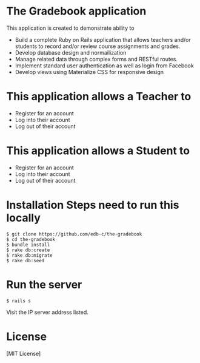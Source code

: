 # The Gradebook application

This application is created to demonstrate ability to
  - Build a complete Ruby on Rails application that allows teachers and/or students
  to record and/or review course assignments and grades.
  - Develop database design and normailization
  - Manage related data through complex forms and RESTful routes.
  - Implement standard user authentication as well as login from Facebook
  - Develop views using Materialize CSS for responsive design

# This application allows a Teacher to
  - Register for an account
  - Log into their account
  - Log out of their account

# This application allows a Student to
  - Register for an account
  - Log into their account
  - Log out of their account  

# Installation Steps need to run this locally

    $ git clone https://github.com/edb-c/the-gradebook
    $ cd the-gradebook
    $ bundle install
    $ rake db:create  
    $ rake db:migrate
    $ rake db:seed

# Run the server

    $ rails s

Visit the IP server address listed.

# License
[MIT License]
